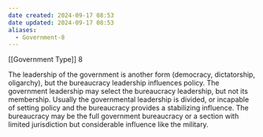 ```yaml
---
date created: 2024-09-17 08:53
date updated: 2024-09-17 08:53
aliases:
  - Government-8
---
```


[[Government Type]] 8

The leadership of the government is another form (democracy, dictatorship, oligarchy), but the bureaucracy leadership influences policy. The government leadership may select the bureaucracy leadership, but not its membership. Usually the governmental leadership is divided, or incapable of setting policy and the bureaucracy provides a stabilizing influence. The bureaucracy may be the full government bureaucracy or a section with limited jurisdiction but considerable influence like the military.
